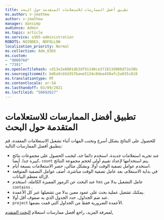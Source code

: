 ```yaml
---
title: تطبيق أفضل الممارسات للاستعلامات المتقدمة حول البحث
ms.author: v-jmathew
author: v-jmathew
manager: dansimp
audience: Admin
ms.topic: article
ms.service: o365-administration
ROBOTS: NOINDEX, NOFOLLOW
localization_priority: Normal
ms.collection: Adm_O365
ms.custom:
- "9000760"
- "7391"
ms.openlocfilehash: cd13e2e8801db3df91140ce371813d900d72e38b
ms.sourcegitcommit: bd6a9cb5d357baee5134c0dea430afc2a035c810
ms.translationtype: MT
ms.contentlocale: ar-SA
ms.lasthandoff: 03/09/2021
ms.locfileid: "50692627"
---
```

# <a name="apply-best-practices-for-advanced-hunting-queries"></a>تطبيق أفضل الممارسات للاستعلامات المتقدمة حول البحث

للحصول على النتائج بشكل أسرع وتجنب المهات أثناء تشغيل الاستعلامات المعقدة، قم بتطبيق أفضل الممارسات التالية:

- عند تجربة استعلامات جديدة، استخدم دائما حد، لتجنب الحصول على مجموعات نتائج كبيرة جدا. أيضا، `count` يتم استخدامها لإعداد تقييم أولي لحجم مجموعة النتائج.
- استخدم عوامل تصفية الوقت أولا. وبشكل مثالي، حصر الاستعلامات بسبعة أيام.
- في بداية الاستعلام، بعد عامل تصفية الوقت مباشرة، أضف عوامل التصفية المتوقعة لإزالة معظم البيانات.
- عند البحث عن الرموز المميزة الكاملة، استخدم `has` عامل التشغيل بدلا من `contains` .
- يمكنك تشغيل عملية بحث على عمود معين بدلا من تشغيلها عبر كل الأعمدة.
- عند ضم الجداول، حدد الجدول الذي به صفوف أقل أولا.
- `project` الأعمدة الضرورية فقط من الجداول التي قمت بضمها.

لمعرفة المزيد، راجع أفضل ممارسات استعلام [البحث المتقدم.](https://go.microsoft.com/fwlink/?linkid=2144812)

